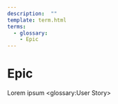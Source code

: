 ```yaml
---
description:  ""
template: term.html
terms:
  - glossary: 
    - Epic
---
```


# Epic 

Lorem ipsum <glossary:User Story>      
